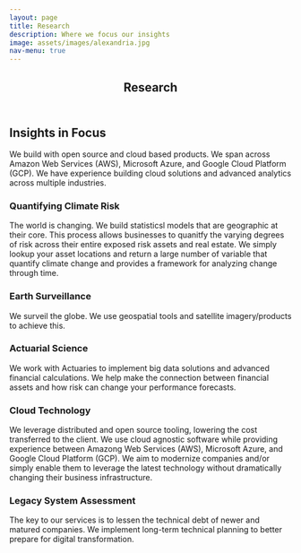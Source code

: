 ```yaml
---
layout: page
title: Research
description: Where we focus our insights
image: assets/images/alexandria.jpg
nav-menu: true
---
```


<!-- Main -->
<div id="main" class="alt">

<!-- One -->
<section id="one">
	<div class="inner">
		<header class="major">
			<h1>Research</h1>
		</header>

<!-- Content -->
<h2 id="content">Insights in Focus</h2>
<p>We build with open source and cloud based products.  We span across Amazon Web Services (AWS), Microsoft Azure, and Google Cloud Platform (GCP).  We have experience building cloud solutions and advanced analytics across multiple industries.</p>
<div class="row">
	<div class="6u 12u$(small)">
		<h3>Quantifying Climate Risk</h3>
		<p>The world is changing.  We build statisticsl models that are geographic at their core.  This process allows businesses to quanitfy the varying degrees of risk across their entire exposed risk assets and real estate.  We simply lookup your asset locations and return a large number of variable that quantify climate change and provides a framework for analyzing change through time. </p>
	</div>
	<div class="6u$ 12u$(small)">
		<h3>Earth Surveillance</h3>
		<p>We surveil the globe. We use geospatial tools and satellite imagery/products to achieve this.</p>
	</div>
	<!-- Break -->
	<div class="4u 12u$(medium)">
		<h3>Actuarial Science</h3>
		<p>We work with Actuaries to implement big data solutions and advanced financial calculations.  We help make the connection between financial assets and how risk can change your performance forecasts.</p>
	</div>
	<div class="4u 12u$(medium)">
		<h3>Cloud Technology</h3>
		<p>We leverage distributed and open source tooling, lowering the cost transferred to the client.  We use cloud agnostic software while providing experience between Amazong Web Services (AWS), Microsoft Azure, and Google Cloud Platform (GCP).  We aim to modernize companies and/or simply enable them to leverage the latest technology without dramatically changing their business infrastructure.</p>
	</div>
	<div class="4u$ 12u$(medium)">
		<h3>Legacy System Assessment</h3>
		<p>The key to our services is to lessen the technical debt of newer and matured companies.  We implement long-term technical planning to better prepare for digital transformation.</p>
	</div>
</div>

